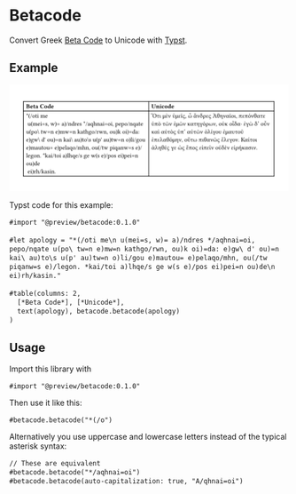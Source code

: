 # Betacode

Convert Greek [Beta Code](https://en.wikipedia.org/wiki/Beta_Code) to Unicode with [Typst](https://github.com/typst/typst).

## Example

![Text from the beginning of Apology by Plato](example.png)

Typst code for this example:

```typst
#import "@preview/betacode:0.1.0"

#let apology = "*(/oti me\n u(mei=s, w)= a)/ndres */aqhnai=oi, pepo/nqate u(po\ tw=n e)mw=n kathgo/rwn, ou)k oi)=da: e)gw\ d' ou)=n kai\ au)to\s u(p' au)tw=n o)li/gou e)mautou= e)pelaqo/mhn, ou(/tw piqanw=s e)/legon. *kai/toi a)lhqe/s ge w(s e)/pos ei)pei=n ou)de\n ei)rh/kasin."

#table(columns: 2,
  [*Beta Code*], [*Unicode*],
  text(apology), betacode.betacode(apology)
)
```

## Usage
Import this library with
```typst
#import "@preview/betacode:0.1.0"
```

Then use it like this:
```typst
#betacode.betacode("*(/o")
```

Alternatively you use uppercase and lowercase letters instead of the typical asterisk syntax:
```typst
// These are equivalent
#betacode.betacode("*/aqhnai=oi")
#betacode.betacode(auto-capitalization: true, "A/qhnai=oi")
```
